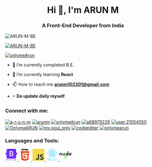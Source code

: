 <h1 align="center">Hi 👋, I'm ARUN M</h1>
<h3 align="center">A Front-End Developer from India</h3>

<p align="left"> <img src="https://komarev.com/ghpvc/?username=ARUN-M-BE&label=Profile%20views&color=0e75b6&style=flat" alt="ARUN-M-BE" /> </p>

<p align="left"> <a href="https://github.com/ryo-ma/github-profile-trophy"><img src="https://github-profile-trophy.vercel.app/?username=ARUN-M-BE"&theme=onedark alt="ARUN-M-BE" /></a> </p>

<p align="left"> <a href="https://twitter.com/onlymeArun" target="blank"><img src="https://img.shields.io/twitter/follow/onlymeArun?logo=twitter&style=for-the-badge" alt="onlymeArun" /></a> </p>

- 🔭 I’m currently completed B.E.

- 🌱 I’m currently learning **React**

- 📫 How to reach me **arunm102301@gmail.com**

- ⚡ **Do update daily myself**

<h3 align="left">Connect with me:</h3>
<p align="left">
  <a href="https://codepen.io/a-r-u-n-m" target="blank"><img align="center" src="https://raw.githubusercontent.com/rahuldkjain/github-profile-readme-generator/master/src/images/icons/Social/codepen.svg" alt="a-r-u-n-m" height="30" width="40" /></a>
  <a href="https://dev.to/arunm" target="blank"><img align="center" src="https://raw.githubusercontent.com/rahuldkjain/github-profile-readme-generator/master/src/images/icons/Social/devto.svg" alt="arunm" height="30" width="40" /></a>
  <a href="https://twitter.com/onlymeArun" target="blank"><img align="center" src="https://raw.githubusercontent.com/rahuldkjain/github-profile-readme-generator/master/src/images/icons/Social/twitter.svg" alt="onlymeArun" height="30" width="40" /></a>
  <a href="https://linkedin.com/in/a68979228" target="blank"><img align="center" src="https://raw.githubusercontent.com/rahuldkjain/github-profile-readme-generator/master/src/images/icons/Social/linked-in-alt.svg" alt="a68979228" height="30" width="40" /></a>
  <a href="https://stackoverflow.com/users/user:21054550" target="blank"><img align="center" src="https://raw.githubusercontent.com/rahuldkjain/github-profile-readme-generator/master/src/images/icons/Social/stack-overflow.svg" alt="user:21054550" height="30" width="40" /></a>
  <a href="https://fb.com/OnlymeARUN" target="blank"><img align="center" src="https://raw.githubusercontent.com/rahuldkjain/github-profile-readme-generator/master/src/images/icons/Social/facebook.svg" alt="OnlymeARUN" height="30" width="40" /></a>
  <a href="https://instagram.com/my.soul_only" target="blank"><img align="center" src="https://raw.githubusercontent.com/rahuldkjain/github-profile-readme-generator/master/src/images/icons/Social/instagram.svg" alt="my.soul_only" height="30" width="40" /></a>
  <a href="https://www.youtube.com/c/codeediter" target="blank"><img align="center" src="https://raw.githubusercontent.com/rahuldkjain/github-profile-readme-generator/master/src/images/icons/Social/youtube.svg" alt="codeediter" height="30" width="40" /></a>
  <a href="https://www.codechef.com/users/onlymearun" target="blank"><img align="center" src="https://cdn.jsdelivr.net/npm/simple-icons@3.1.0/icons/codechef.svg" alt="onlymearun" height="30" width="40" /></a>
</p>

<h3 align="left">Languages and Tools:</h3>
<p align="left"> 
  <a href="https://getbootstrap.com" target="_blank" rel="noreferrer"> 
    <img src="https://raw.githubusercontent.com/devicons/devicon/master/icons/bootstrap/bootstrap-plain-wordmark.svg" alt="bootstrap" width="40" height="40"/> 
  </a> 
  <a href="https://www.w3.org/html/" target="_blank" rel="noreferrer"> 
    <img src="https://raw.githubusercontent.com/devicons/devicon/master/icons/html5/html5-original-wordmark.svg" alt="html5" width="40" height="40"/> 
  </a> 
  <a href="https://developer.mozilla.org/en-US/docs/Web/JavaScript" target="_blank" rel="noreferrer"> 
    <img src="https://raw.githubusercontent.com/devicons/devicon/master/icons/javascript/javascript-original.svg" alt="javascript" width="40" height="40"/> 
  </a> 
  <a href="https://reactjs.org/" target="_blank" rel="noreferrer"> 
    <img src="https://raw.githubusercontent.com/devicons/devicon/master/icons/react/react-original-wordmark.svg" alt="react" width="40" height="40"/> 
  </a> 
  <a href="https://nodejs.org" target="_blank" rel="noreferrer"> 
    <img src="https://raw.githubusercontent.com/devicons/devicon/master/icons/nodejs/nodejs-original-wordmark.svg" alt="nodejs" width="40" height="40"/> 
  </a> 
</p>
